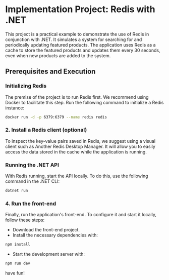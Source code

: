 # Implementation Project: Redis with .NET  

This project is a practical example to demonstrate the use of Redis in conjunction with .NET. It simulates a system for searching for and periodically updating featured products. The application uses Redis as a cache to store the featured products and updates them every 30 seconds, even when new products are added to the system.  

## Prerequisites and Execution  

### Initializing Redis  
The premise of the project is to run Redis first. We recommend using Docker to facilitate this step. Run the following command to initialize a Redis instance:  

```bash
docker run -d -p 6379:6379 --name redis redis
```

### 2. Install a Redis client (optional)
To inspect the key-value pairs saved in Redis, we suggest using a visual client such as Another Redis Desktop Manager. It will allow you to easily access the data stored in the cache while the application is running.

### Running the .NET API
With Redis running, start the API locally. To do this, use the following command in the .NET CLI:

```bash
dotnet run
```

### 4. Run the front-end
Finally, run the application's front-end. To configure it and start it locally, follow these steps:

- Download the front-end project.
- Install the necessary dependencies with:

```bash
npm install
```
- Start the development server with:

```bash
npm run dev
```

have fun!

